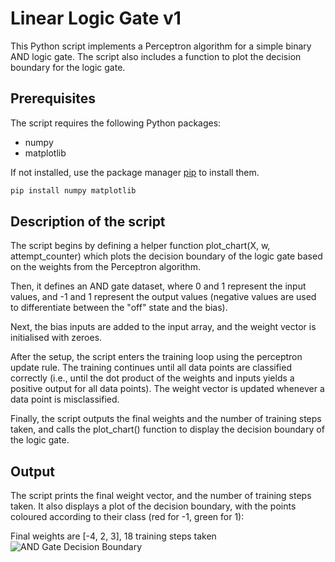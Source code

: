 # Linear Logic Gate v1

This Python script implements a Perceptron algorithm for a simple binary AND logic gate. The script also includes a function to plot the decision boundary for the logic gate. 

## Prerequisites

The script requires the following Python packages:

- numpy
- matplotlib

If not installed, use the package manager [pip](https://pip.pypa.io/en/stable/) to install them.

```bash
pip install numpy matplotlib
```

## Description of the script

The script begins by defining a helper function plot_chart(X, w, attempt_counter) which plots the decision boundary of the logic gate based on the weights from the Perceptron algorithm.

Then, it defines an AND gate dataset, where 0 and 1 represent the input values, and -1 and 1 represent the output values (negative values are used to differentiate between the "off" state and the bias).

Next, the bias inputs are added to the input array, and the weight vector is initialised with zeroes.

After the setup, the script enters the training loop using the perceptron update rule. The training continues until all data points are classified correctly (i.e., until the dot product of the weights and inputs yields a positive output for all data points). The weight vector is updated whenever a data point is misclassified.

Finally, the script outputs the final weights and the number of training steps taken, and calls the plot_chart() function to display the decision boundary of the logic gate.

## Output
The script prints the final weight vector, and the number of training steps taken. It also displays a plot of the decision boundary, with the points coloured according to their class (red for -1, green for 1):

Final weights are [-4, 2, 3], 18 training steps taken  
![AND Gate Decision Boundary](https://github.com/adobiss/numpy-ml/assets/95383833/3190f736-333c-4ef0-b6ec-0b2b37895812)
